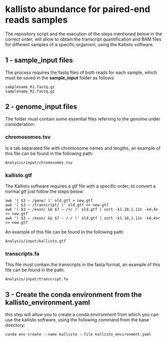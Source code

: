 # kallisto abundance for paired-end reads samples

The repository script and the execution of the steps mentioned below in the correct order, will allow to obtain the transcript quantification and BAM files for different samples of a specific organism, using the Kallisto software.

## 1 - sample_input files

The process requires the fastq files of both reads for each sample, which must be saved in the **sample_input** folder as follows:
```
samplename_R1.fastq.gz
samplename_R2.fastq.gz
```

## 2 - genome_input files

The folder must contain some essential files referring to the genome under consideration:

### chromosomes.tsv

Is a tab separated file with chromosome names and lengths, an example of this file can be found in the following path:
```
Analysis/input/chromosomes.tsv 
```

### kallisto.gtf

The Kallisto software requires a gtf file with a specific order, to convert a normal gtf just follow the steps below:
```
awk '( $3 ~ /gene/ )' old.gtf > new.gtf
awk '( $3 ~ /transcript/ )' old.gtf >> new.gtf
awk '( $3 ~ /exon/ && $7 ~ /+/ )' old.gtf | sort -k1.10,1.11n -k4,4n >> new.gtf 
awk '( $3 ~ /exon/ && $7 ~ /-/ )' old.gtf | sort -k1.10,1.11n -k4,4nr >> new.gtf
```
An example of this file can be found in the following path:
```
Analysis/input/kallisto.gtf
```

### transcripts.fa

This file must contain the transcripts in the fasta format, an example of this file can be found in the path:
```
Analysis/input/transcript.fa
```

## 3 - Create the conda environment from the kallisto_environment.yaml

this step will allow you to create a conda environment from which you can use the kallisto software, using the following command from the base directory:
```
conda env create --name kallisto --file kallisto_environment.yaml
```

